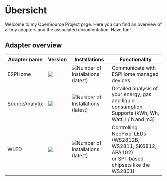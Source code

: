 # Übersicht

Welcome to my OpenSource Project page.
Here you can find an overview of all my adapters
and the associated documentation. Have fun!

## Adapter overview

| Adapter name | Version | Installations | Functionality |
| - | - | - | - |
| ESPHome | <img src="https://nodei.co/npm/iobroker.esphome.png?" > | ![Number of Installations (latest)](http://iobroker.live/badges/esphome-installed.svg) | Communicate with ESPHome managed devices |
| SourceAnalytix | <img src="https://nodei.co/npm/iobroker.sourceanalytix.png?" > | ![Number of Installations (latest)](http://iobroker.live/badges/sourceanalytix-installed.svg) | Detailed analysis of your energy, gas and liquid consumption. </br> Supports (kWh, Wh, Watt, l / h and m3) |
| WLED | <img src="https://nodei.co/npm/iobroker.wled.png?" > | ![Number of Installations (latest)](http://iobroker.live/badges/wled-installed.svg) | Controlling NeoPixel LEDs (WS2812B, WS2811, SK6812, APA102) </br> or SPI-based chipsets like the WS2801! |